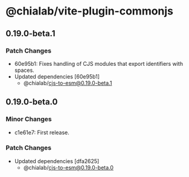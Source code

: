 # @chialab/vite-plugin-commonjs

## 0.19.0-beta.1

### Patch Changes

-   60e95b1: Fixes handling of CJS modules that export identifiers with spaces.
-   Updated dependencies [60e95b1]
    -   @chialab/cjs-to-esm@0.19.0-beta.1

## 0.19.0-beta.0

### Minor Changes

-   c1e61e7: First release.

### Patch Changes

-   Updated dependencies [dfa2625]
    -   @chialab/cjs-to-esm@0.19.0-beta.0

